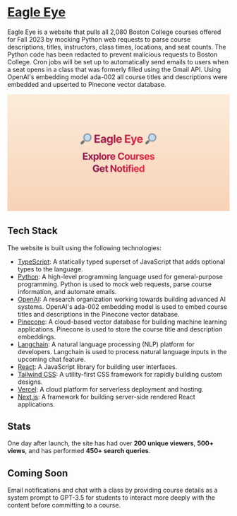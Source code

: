 # [Eagle Eye](https://www.eaglesearch.org/)

Eagle Eye is a website that pulls all 2,080 Boston College courses offered for Fall 2023 by mocking Python web requests to parse course descriptions, titles, instructors, class times, locations, and seat counts. The Python code has been redacted to prevent malicious requests to Boston College. Cron jobs will be set up to automatically send emails to users when a seat opens in a class that was formerly filled using the Gmail API. Using OpenAI's embedding model ada-002 all course titles and descriptions were embedded and upserted to Pinecone vector database.

![Eagle Eye Open Graph Image](/public/image.png)

## Tech Stack

The website is built using the following technologies:

- [TypeScript](https://www.typescriptlang.org/): A statically typed superset of JavaScript that adds optional types to the language.
- [Python](https://www.python.org/): A high-level programming language used for general-purpose programming. Python is used to mock web requests, parse course information, and automate emails.
- [OpenAI](https://openai.com/): A research organization working towards building advanced AI systems. OpenAI's ada-002 embedding model is used to embed course titles and descriptions in the Pinecone vector database.
- [Pinecone](https://www.pinecone.io/): A cloud-based vector database for building machine learning applications. Pinecone is used to store the course title and description embeddings.
- [Langchain](https://langchain.io/): A natural language processing (NLP) platform for developers. Langchain is used to process natural language inputs in the upcoming chat feature.
- [React](https://reactjs.org/): A JavaScript library for building user interfaces.
- [Tailwind CSS](https://tailwindcss.com/): A utility-first CSS framework for rapidly building custom designs.
- [Vercel](https://vercel.com/): A cloud platform for serverless deployment and hosting.
- [Next.js](https://nextjs.org/): A framework for building server-side rendered React applications.

## Stats

One day after launch, the site has had over **200 unique viewers**, **500+ views**, and has performed **450+ search queries**.

## Coming Soon

Email notifications and chat with a class by providing course details as a system prompt to GPT-3.5 for students to interact more deeply with the content before committing to a course.
